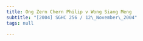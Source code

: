 ```yaml
---
title: Ong Zern Chern Philip v Wong Siang Meng
subtitle: "[2004] SGHC 256 / 12\_November\_2004"
tags: null

---
```


